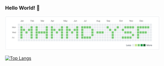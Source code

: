 ### Hello World! 👋

<img src="https://github.com/mhmmd-ysf/mhmmd-ysf/blob/master/images/contribution.png"/>

[![Top Langs](https://github-readme-stats.vercel.app/api/top-langs/?username=mhmmd-ysf&layout=compact)](https://github.com/anuraghazra/github-readme-stats)
